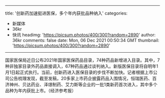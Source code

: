 
---
title: '创新药加速挺进医保，多个年内获批品种纳入'
categories: 
 - 新媒体
 - 36kr
 - 快讯
headimg: 'https://picsum.photos/400/300?random=2890'
author: 36kr
comments: false
date: Mon, 06 Dec 2021 00:50:34 GMT
thumbnail: 'https://picsum.photos/400/300?random=2890'
---

<div>   
国家医保局近日公布2021年国家医保药品目录，74种药品新增进入目录。其中，7种非独家目录外药品直接调入，67种药品通过谈判纳入。新版医保目录将自明年1月1日起正式执行。当前，创新药进入医保目录的步伐不断加快。记者根据上市公司公告梳理发现，截至发稿，20多家上市药企披露药品入围情况，恒瑞医药、百济神州、贝达药业、泽璟制药、艾力斯等企业的一批1类新药首次进入，其中多个品种为年内获批上市。（经济参考报）  
</div>
            